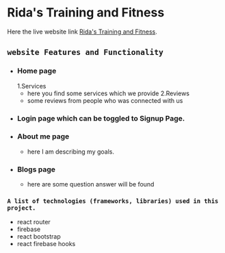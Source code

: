 # Rida's Training and Fitness

Here the live website link [Rida's Training and Fitness](https://rida-training-fitness.web.app/).

## `website Features and Functionality `

* ### Home page
   1.Services 
     * here you find some services which we provide
   2.Reviews  
     * some reviews from people who was connected with us
* ### Login page which can be toggled to Signup Page.
* ### About me  page 
    * here I am describing my goals.
* ### Blogs page 
    * here are some question answer will be found


### `A list of technologies (frameworks, libraries) used in this project.`

* react router
* firebase 
* react bootstrap
* react firebase hooks




